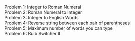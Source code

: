 Problem 1: Integer to Roman Numeral <br />
Problem 2: Roman Numeral to Integer <br />
Problem 3: Integer to English Words <br />
Problem 4: Reverse string between each pair of parentheses <br />
Problem 5: Maximum number of words you can type <br />
Problem 6: Bulb Switcher II <br />
